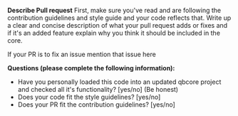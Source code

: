 **Describe Pull request**
First, make sure you've read and are following the contribution guidelines and style guide and your code reflects that.
Write up a clear and concise description of what your pull request adds or fixes and if it's an added feature explain why you think it should be included in the core.

If your PR is to fix an issue mention that issue here

**Questions (please complete the following information):**
- Have you personally loaded this code into an updated qbcore project and checked all it's functionality? [yes/no] (Be honest)
- Does your code fit the style guidelines? [yes/no]
- Does your PR fit the contribution guidelines? [yes/no]
